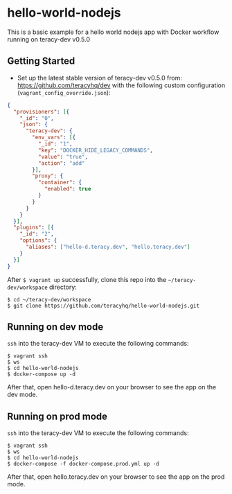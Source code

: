 # hello-world-nodejs

This is a basic example for a hello world nodejs app with Docker workflow running on teracy-dev v0.5.0


## Getting Started

- Set up the latest stable version of teracy-dev v0.5.0 from: https://github.com/teracyhq/dev with the
  following custom configuration (`vagrant_config_override.json`):

```json
{
  "provisioners": [{
    "_id": "0",
    "json": {
      "teracy-dev": {
        "env_vars": [{
          "_id": "1",
          "key": "DOCKER_HIDE_LEGACY_COMMANDS",
          "value": "true",
          "action": "add"
        }],
        "proxy": {
          "container": {
            "enabled": true
          }
        }
      }
    }
  }],
  "plugins": [{
    "_id": "2",
    "options": {
      "aliases": ["hello-d.teracy.dev", "hello.teracy.dev"]
    }
  }]
}

```

After `$ vagrant up` successfully, clone this repo into the `~/teracy-dev/workspace` directory:

```
$ cd ~/teracy-dev/workspace
$ git clone https://github.com/teracyhq/hello-world-nodejs.git
```

## Running on dev mode

`ssh` into the teracy-dev VM to execute the following commands:

```
$ vagrant ssh
$ ws
$ cd hello-world-nodejs
$ docker-compose up -d
```

After that, open hello-d.teracy.dev on your browser to see the app on the dev mode.

## Running on prod mode

`ssh` into the teracy-dev VM to execute the following commands:

```
$ vagrant ssh
$ ws
$ cd hello-world-nodejs
$ docker-compose -f docker-compose.prod.yml up -d
```

After that, open hello.teracy.dev on your browser to see the app on the prod mode.

